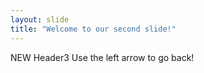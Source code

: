 ```yaml
---
layout: slide
title: "Welcome to our second slide!"
---
```

NEW Header3
Use the left arrow to go back!

